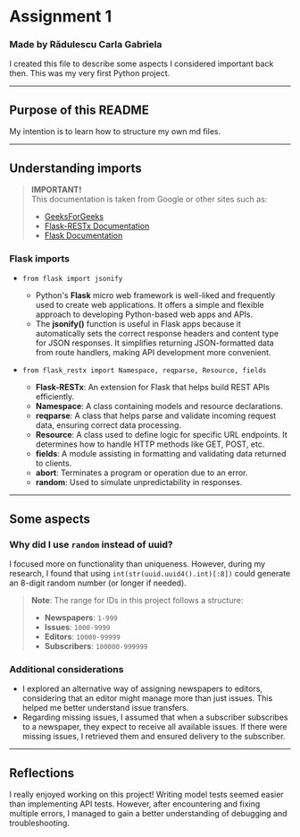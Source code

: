 # Assignment 1  
### Made by Rădulescu Carla Gabriela  

I created this file to describe some aspects I considered important back then. This was my very first Python project.  

---

## Purpose of this **README**  
My intention is to learn how to structure my own md files.

---

## Understanding imports  

> **IMPORTANT!**  
> This documentation is taken from Google or other sites such as:  
> - [GeeksForGeeks](https://www.geeksforgeeks.org/)  
> - [Flask-RESTx Documentation](https://flask-restx.readthedocs.io/en/latest/index.html)  
> - [Flask Documentation](https://flask.palletsprojects.com/en/3.0.x/)  

### Flask imports  
- `from flask import jsonify`  
  - Python's **Flask** micro web framework is well-liked and frequently used to create web applications. It offers a simple and flexible approach to developing Python-based web apps and APIs.  
  - The **jsonify()** function is useful in Flask apps because it automatically sets the correct response headers and content type for JSON responses. It simplifies returning JSON-formatted data from route handlers, making API development more convenient.  

- `from flask_restx import Namespace, reqparse, Resource, fields`  
  - **Flask-RESTx**: An extension for Flask that helps build REST APIs efficiently.  
  - **Namespace**: A class containing models and resource declarations.  
  - **reqparse**: A class that helps parse and validate incoming request data, ensuring correct data processing.  
  - **Resource**: A class used to define logic for specific URL endpoints. It determines how to handle HTTP methods like GET, POST, etc.  
  - **fields**: A module assisting in formatting and validating data returned to clients.  
  - **abort**: Terminates a program or operation due to an error.  
  - **random**: Used to simulate unpredictability in responses.  

---

## Some aspects  

### Why did I use `random` instead of **uuid**?  
I focused more on functionality than uniqueness. However, during my research, I found that using `int(str(uuid.uuid4().int)[:8])` could generate an 8-digit random number (or longer if needed).  

> **Note**: The range for IDs in this project follows a structure:  
> - **Newspapers**: `1-999`  
> - **Issues**: `1000-9999`  
> - **Editors**: `10000-99999`  
> - **Subscribers**: `100000-999999`  

### Additional considerations  
- I explored an alternative way of assigning newspapers to editors, considering that an editor might manage more than just issues. This helped me better understand issue transfers.  
- Regarding missing issues, I assumed that when a subscriber subscribes to a newspaper, they expect to receive all available issues. If there were missing issues, I retrieved them and ensured delivery to the subscriber.  

---

## Reflections  
I really enjoyed working on this project! Writing model tests seemed easier than implementing API tests. However, after encountering and fixing multiple errors, I managed to gain a better understanding of debugging and troubleshooting.  
